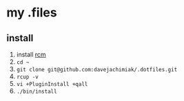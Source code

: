 # my .files

## install

1. install [rcm](https://github.com/thoughtbot/rcm)
2. `cd ~`
3. `git clone git@github.com:davejachimiak/.dotfiles.git`
4. `rcup -v`
5. `vi +PluginInstall +qall`
6. `./bin/install`

